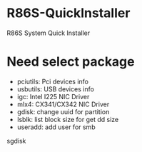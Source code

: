# R86S-QuickInstaller
R86S System Quick Installer

# Need select package
 <!-- - sgdisk: Fix GPT info
 - partx: Refresh part info -->
 - pciutils: Pci devices info
 - usbutils: USB devices info
 - igc: Intel I225 NIC Driver
 - mlx4: CX341/CX342 NIC Driver
 - gdisk: change uuid for partition
 - lsblk: list block size for get dd size
 - useradd: add user for smb

sgdisk